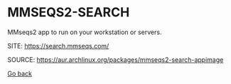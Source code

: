 # MMSEQS2-SEARCH

 MMseqs2 app to run on your workstation or servers.

 SITE: https://search.mmseqs.com/

 SOURCE: https://aur.archlinux.org/packages/mmseqs2-search-appimage

 [Go back](https://portable-linux-apps.github.io/apps.html)

